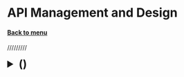<h1>API Management and Design</h1> 
<h4> 

[Back to menu](..%2FMenu.md)

</h4>


/////////

[//]: # ()
<details>
    <summary style="font-size: 25px;">
        <b>
            ()
        </b>
    </summary>
<br>


</details>
<br>